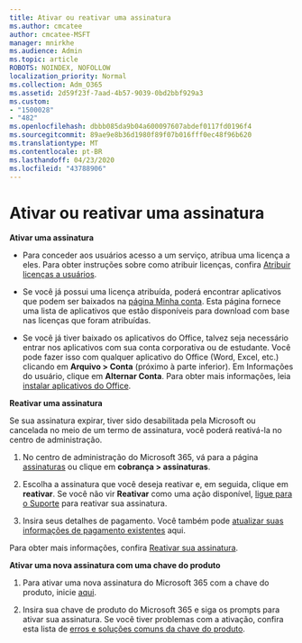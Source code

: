 ```yaml
---
title: Ativar ou reativar uma assinatura
ms.author: cmcatee
author: cmcatee-MSFT
manager: mnirkhe
ms.audience: Admin
ms.topic: article
ROBOTS: NOINDEX, NOFOLLOW
localization_priority: Normal
ms.collection: Adm_O365
ms.assetid: 2d59f23f-7aad-4b57-9039-0bd2bbf929a3
ms.custom:
- "1500028"
- "482"
ms.openlocfilehash: dbbb085da9b04a600097607abdef0117fd0196f4
ms.sourcegitcommit: 89ae9e8b36d1980f89f07b016fff0ec48f96b620
ms.translationtype: MT
ms.contentlocale: pt-BR
ms.lasthandoff: 04/23/2020
ms.locfileid: "43788906"
---
```

# <a name="activate-or-reactivate-a-subscription"></a>Ativar ou reativar uma assinatura

**Ativar uma assinatura**

- Para conceder aos usuários acesso a um serviço, atribua uma licença a eles. Para obter instruções sobre como atribuir licenças, confira [Atribuir licenças a usuários](https://docs.microsoft.com/microsoft-365/admin/manage/assign-licenses-to-users?view=o365-worldwide). 

- Se você já possui uma licença atribuída, poderá encontrar aplicativos que podem ser baixados na [página Minha conta](https://portal.office.com/account/#installs). Esta página fornece uma lista de aplicativos que estão disponíveis para download com base nas licenças que foram atribuídas. 

- Se você já tiver baixado os aplicativos do Office, talvez seja necessário entrar nos aplicativos com sua conta corporativa ou de estudante. Você pode fazer isso com qualquer aplicativo do Office (Word, Excel, etc.) clicando em **Arquivo > Conta** (próximo à parte inferior). Em Informações do usuário, clique em **Alternar Conta**. Para obter mais informações, leia [instalar aplicativos do Office](https://docs.microsoft.com/microsoft-365/admin/setup/install-applications). 

**Reativar uma assinatura**

Se sua assinatura expirar, tiver sido desabilitada pela Microsoft ou cancelada no meio de um termo de assinatura, você poderá reativá-la no centro de administração.
  
1. No centro de administração do Microsoft 365, vá para a página [assinaturas](https://go.microsoft.com/fwlink/p/?linkid=842054) ou clique em **cobrança > assinaturas**.

2. Escolha a assinatura que você deseja reativar e, em seguida, clique em **reativar**. Se você não vir **Reativar** como uma ação disponível, [ligue para o Suporte](https://support.office.com/article/call-support-32a17ca7-6fa0-4870-8a8d-e25ba4ccfd4b) para reativar sua assinatura.

3. Insira seus detalhes de pagamento. Você também pode [atualizar suas informações de pagamento existentes](https://docs.microsoft.com/microsoft-365/commerce/billing-and-payments/add-update-or-remove-credit-card-or-bank-account?view=o365-worldwide) aqui.

Para obter mais informações, confira [Reativar sua assinatura](https://docs.microsoft.com/office365/admin/subscriptions-and-billing/reactivate-your-subscription).

**Ativar uma nova assinatura com uma chave do produto**

1. Para ativar uma nova assinatura do Microsoft 365 com a chave do produto, inicie [aqui](https://support.office.com/article/where-to-enter-your-office-product-key-0a82e5ae-739e-4b92-a6f4-2ec780c185db). 

2. Insira sua chave de produto do Microsoft 365 e siga os prompts para ativar sua assinatura. Se você tiver problemas com a ativação, confira esta lista de [erros e soluções comuns da chave do produto](https://docs.microsoft.com/microsoft-365/commerce/product-key-errors-and-solutions).
